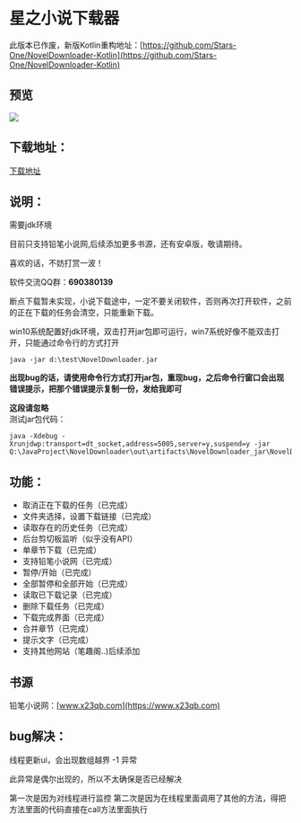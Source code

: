 # 星之小说下载器

此版本已作废，新版Kotlin重构地址：[https://github.com/Stars-One/NovelDownloader-Kotlin](https://github.com/Stars-One/NovelDownloader-Kotlin)

## 预览
![](https://img2018.cnblogs.com/blog/1210268/201908/1210268-20190812204853818-799797344.gif)
## 下载地址：
[下载地址](https://github.com/Stars-One/NovelDownloader/releases/download/%E6%98%9F%E4%B9%8B%E5%B0%8F%E8%AF%B4%E4%B8%8B%E8%BD%BD%E5%99%A8v1.0/NovelDownloader_v1.0.zip)
## 说明：
需要jdk环境

目前只支持铅笔小说网,后续添加更多书源，还有安卓版，敬请期待。

喜欢的话，不妨打赏一波！

软件交流QQ群：**690380139**

断点下载暂未实现，小说下载途中，一定不要关闭软件，否则再次打开软件，之前的正在下载的任务会清空，只能重新下载。

win10系统配置好jdk环境，双击打开jar包即可运行，win7系统好像不能双击打开，只能通过命令行的方式打开

```
java -jar d:\test\NovelDownloader.jar
```

**出现bug的话，请使用命令行方式打开jar包，重现bug，之后命令行窗口会出现错误提示，把那个错误提示复制一份，发给我即可**

**这段请忽略**	
测试jar包代码：
```
java -Xdebug -Xrunjdwp:transport=dt_socket,address=5005,server=y,suspend=y -jar Q:\JavaProject\NovelDownloader\out\artifacts\NovelDownloader_jar\NovelDownloader.jar
```

## 功能：
- 取消正在下载的任务（已完成）
- 文件夹选择，设置下载链接（已完成）
- 读取存在的历史任务（已完成）
- 后台剪切板监听（似乎没有API）
- 单章节下载（已完成）
- 支持铅笔小说网（已完成）
- 暂停/开始（已完成）
- 全部暂停和全部开始（已完成）
- 读取已下载记录（已完成）
- 删除下载任务（已完成）
- 下载完成界面（已完成）
- 合并章节（已完成）
- 提示文字（已完成）
- 支持其他网站（笔趣阁..)后续添加

## 书源
铅笔小说网：[www.x23qb.com](https://www.x23qb.com)
## bug解决：
线程更新ui，会出现数组越界 -1 异常

此异常是偶尔出现的，所以不太确保是否已经解决

第一次是因为对线程进行监控
第二次是因为在线程里面调用了其他的方法，得把方法里面的代码直接在call方法里面执行


